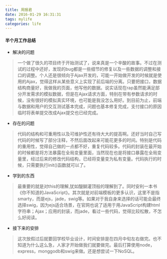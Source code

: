 ```yaml
---
title: 周报君
date: 2016-01-29 16:31:31
tags: mylife
categories: life
---
```


#### 半个月工作总结

- 解决的问题
> 一个做了很久的项目终于开始测试了，说来真是一个辛酸的故事。不过在测试的过程中还好，发现的bug都是一些细节的修复以及一些数据的调整和接口的调整。个人还是很倾向于Ajax开发的，可能一开始做开发的时候就是使用的Ajax，觉得这样从某些意义上实现了前后端的分离。只要把接口，数据结构商量好，我做我的页面，他写他的数据。说实话现在rap虽然能满足部分开发需求的模拟数据，但是在Ajax请求方面，特别在带有参数请求的时候，没有很好的模拟真实环境，也可能是我没怎么用好。到目前为止，前端与数据和用户的交互测试基本完成，问题也基本修复完成，支付接口的原因临时将表单提交改成Ajax提交也已经完成。

- 存在的问题
> 代码的结构和可重用性以及可维护性还有待大大的提高啊。还好当时自己写代码的时候写了部分注释，不然后面改起来可能花更多的时间。特别是代码的重用性，觉得自己做的一点都不好，重复代码较多。代码的封装在最开始的时候都是将方法暴露在全局变量里面，当然现在也是将接口暴露在全局变量里，经过后来的修改代码结构，已经将变量变为私有变量。代码执行的时候，只需要执行init()函数就可以了。

- 学到的东西
> 最重要的就是对this的理解,犹如醍醐灌顶般的理解到了。同时安利一本书《你不知道的JavaScript》。其次就是对前端模板的更多认识，这里不是指smarty，而是ejs，jade，swig等。如果对于我自身来选择的话可能会最终选择swig，因为ejs适合场景，在官网也说了适用于用JavaScript构建html字符串；Ajax；应用的封装，而jade，看过一些代码，觉得比较松散，不怎么好阅读。

- 接下来的安排
> 这次放假过后就要回学校毕业设计，时间安排是在四月中旬左右做完。也不知道为什么这么急，人家才开始做我们就要做完。最后打算使用node，express，monggodb和swig来做。还是想尝试一下NoSQL。
